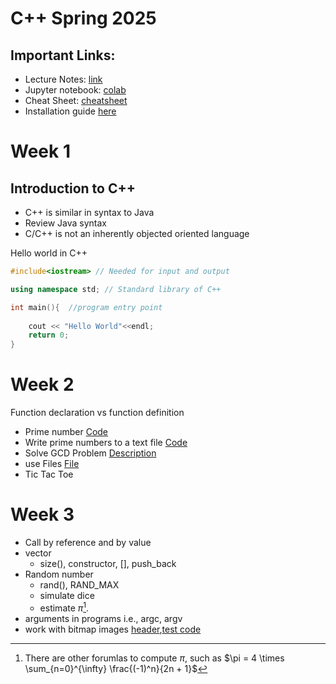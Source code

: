 # C++ Spring 2025

## Important Links:
- Lecture Notes: [link](https://oldwestburyedu-my.sharepoint.com/:w:/g/personal/khalefam_oldwestbury_edu/EWSSURsZT9NGiYqhXCi_-j0BLAt0PIeUXrHbNTbdwf8Q9Q?e=Ihysl6)
- Jupyter notebook: [colab](https://colab.research.google.com/drive/1PxkFF249xs9OPQSL7hrwfsYBxzevtbxg)
- Cheat Sheet: [cheatsheet](/cheatsheet.md)
- Installation guide [here](/install.md)


# Week 1

## Introduction to C++
- C++ is similar in syntax to Java
- Review Java syntax
- C/C++ is not an inherently objected oriented language


Hello world in C++

```c++
#include<iostream> // Needed for input and output

using namespace std; // Standard library of C++

int main(){  //program entry point
    
    cout << "Hello World"<<endl;
    return 0;
}
```
    
# Week 2  

Function declaration vs function definition

-  Prime number [Code](codesnippets/prime.cpp)
-  Write prime numbers to a text file [Code](codesnippets/textfile.cpp)
-  Solve GCD Problem [Description](problems/p2.html)
-  use Files [File](file)
-  Tic Tac Toe   

# Week 3

- Call by reference and by value
- vector
    - size(), constructor, [], push_back
- Random number
    - rand(), RAND_MAX
    - simulate dice
    - estimate $\pi$[^1].
- arguments in programs i.e., argc, argv
- work with bitmap images [header](codesnippets/bmp/bmp.hpp),[test code](codesnippets/bmp/test.cpp)






[^1]: There are other forumlas to compute $\pi$, such as 
            $\pi = 4 \times \sum_{n=0}^{\infty} \frac{(-1)^n}{2n + 1}$
    
    